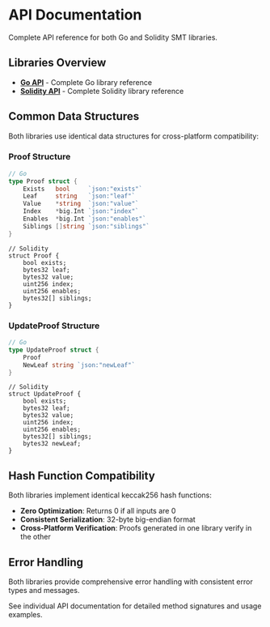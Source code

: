 # API Documentation

Complete API reference for both Go and Solidity SMT libraries.

## Libraries Overview

- **[Go API](go.md)** - Complete Go library reference
- **[Solidity API](solidity.md)** - Complete Solidity library reference

## Common Data Structures

Both libraries use identical data structures for cross-platform compatibility:

### Proof Structure

```go
// Go
type Proof struct {
    Exists   bool     `json:"exists"`
    Leaf     string   `json:"leaf"`
    Value    *string  `json:"value"`
    Index    *big.Int `json:"index"`
    Enables  *big.Int `json:"enables"`
    Siblings []string `json:"siblings"`
}
```

```solidity
// Solidity
struct Proof {
    bool exists;
    bytes32 leaf;
    bytes32 value;
    uint256 index;
    uint256 enables;
    bytes32[] siblings;
}
```

### UpdateProof Structure

```go
// Go
type UpdateProof struct {
    Proof
    NewLeaf string `json:"newLeaf"`
}
```

```solidity
// Solidity
struct UpdateProof {
    bool exists;
    bytes32 leaf;
    bytes32 value;
    uint256 index;
    uint256 enables;
    bytes32[] siblings;
    bytes32 newLeaf;
}
```

## Hash Function Compatibility

Both libraries implement identical keccak256 hash functions:

- **Zero Optimization**: Returns 0 if all inputs are 0
- **Consistent Serialization**: 32-byte big-endian format
- **Cross-Platform Verification**: Proofs generated in one library verify in the other

## Error Handling

Both libraries provide comprehensive error handling with consistent error types and messages.

See individual API documentation for detailed method signatures and usage examples.
